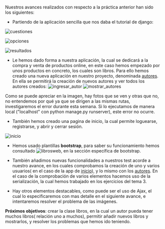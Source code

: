 Nuestros avances realizados con respecto a la práctica anterior han sido los siguientes:

- Partiendo de la aplicación sencilla que nos daba el tutorial de django:

![cuestiones](https://www.dropbox.com/s/59ub4jgzz3gj20a/img2.png?dl=1)

![opciones](https://www.dropbox.com/s/al4a94ahj3ggo4k/img3.png?dl=1)

![resultados](https://www.dropbox.com/s/j5372jejykzz880/img4.png?dl=1)

- Le hemos dado forma a nuestra aplicación, la cual se dedicará a la compra y venta de productos online, en este caso hemos empezado por unos productos en concreto, los cuales son libros. Para ello hemos creado una nueva aplicación en nuestro proyecto, denominada [autores](apps/autores). En ella se permitirá la creación de nuevos autores y ver todos los autores creados:
![ingresar_autor](https://www.dropbox.com/s/fva9yulfuo2e9cw/ingresar_autor.png?dl=1)
![mostrar_autores](https://www.dropbox.com/s/x4zqihjj34pz40w/mostrar_autores.png?dl=1)

Como se puede apreciar en la imagen, hay fotos que se ven y otras que no, no entendemos por qué ya que se dirigen a las mismas rutas, investigaremos el error durante esta semana. Si lo ejecutamos de manera local ("localhost" con python manage.py runserver), este error no ocurre.

- También hemos creado una pagina de inicio, la cual permite loguearse, registrarse, y abrir y cerrar sesión.

![inicio](https://www.dropbox.com/s/scay7hv89rga6ld/inicio.png?dl=1)

- Hemos usado plantillas **bootstrap**, para saber su funcionamiento hemos consultado ![librosweb](https://librosweb.es/libro/bootstrap_3/), en la sección específica de bootstrap.

- También añadimos nuevas funcionalidades a nuestros test acorde a nuestro avance, en los cuales comprobamos la creación de uno y varios usuarios( en el caso de la app de [inicio](apps/inicio/tests.py)), y lo mismo con los [autores](apps/autores/tests.py). En el caso de la comprobación de varios elementos hacemos uso de la serialización, la cual hemos trabajado en los ejercicios del tema 3.

- Hay otros elementos destacables, como puede ser el uso de Ajax, el cual lo especificaremos con mas detalle en el siguiente avance, e intentaremos resolver el problema de las imágenes.


**Próximos objetivos**: crear la clase libros, en la cual un autor pueda tener muchos libros( relación uno a muchos), permitir añadir nuevos libros y mostrarlos, y resolver los problemas que hemos ido teniendo.




